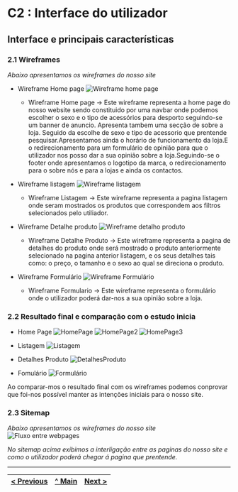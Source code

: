 # C2 : Interface do utilizador


## Interface e principais características

### 2.1 Wireframes

_Abaixo apresentamos os wireframes do nosso site_  

- Wireframe Home page
 ![Wireframe home page](https://github.com/TIWM-Grupo5-2020/Project/blob/master/srcproj/img/WireframeHomePage.png)

  * Wireframe Home page -> Este wireframe representa a home page do nosso website sendo constituido por uma navbar onde podemos escolher o sexo e o tipo de acessórios para          desporto seguindo-se um banner de anuncio. Apresenta tambem uma secção de sobre a loja. Seguido da escolhe de sexo e tipo de acessorio que prentende pesquisar.Apresentamos      ainda  o horário de funcionamento da loja.E o redirecionamento para um formulário de opinião para que o utilizador nos posso dar a sua opinião sobre a loja.Seguindo-se o        footer onde apresentamos o logotipo da marca, o redirecionamento para o sobre nós e para a lojas e ainda os contactos.
- Wireframe listagem
![Wireframe listagem](https://github.com/TIWM-Grupo5-2020/Project/blob/master/srcproj/img/WireframeListagem.png)

  * Wireframe Listagem -> Este wireframe representa a pagina listagem onde seram mostrados os produtos que correspondem aos filtros selecionados pelo utiliador.
- Wireframe Detalhe produto 
![Wireframe detalho produto](https://github.com/TIWM-Grupo5-2020/Project/blob/master/srcproj/img/WireframeDetalheProduto.png)

  * Wireframe Detalhe Produto -> Este wireframe representa a pagina de detalhes do produto onde será mostrado o produto anteriormente selecionado na pagina anterior listagem, e      os seus detalhes tais como: o preço, o tamanho e o sexo ao qual se direciona o produto. 
- Wireframe Formulário 
![Wireframe Formulário](https://github.com/TIWM-Grupo5-2020/Project/blob/master/srcproj/img/WireframeFormulario.png)
  * Wireframe Formulario -> Este wireframe representa o formulário onde o utilizador poderá dar-nos a sua opinião sobre a loja. 

### 2.2 Resultado final e comparação com o estudo inicia
- Home Page
![HomePage](https://github.com/TIWM-Grupo5-2020/Project/blob/master/srcproj/img/HomePage1.PNG)
![HomePage2](https://github.com/TIWM-Grupo5-2020/Project/blob/master/srcproj/img/HomePage2.PNG)
![HomePage3](https://github.com/TIWM-Grupo5-2020/Project/blob/master/srcproj/img/HomePage3.PNG)

- Listagem
![Listagem](https://github.com/TIWM-Grupo5-2020/Project/blob/master/srcproj/img/Listagem1.PNG)

- Detalhes Produto
![DetalhesProduto](https://github.com/TIWM-Grupo5-2020/Project/blob/master/srcproj/img/DetalhesProduto.PNG)

- Fomulário
![Formulário](https://github.com/TIWM-Grupo5-2020/Project/blob/master/srcproj/img/Formulário.PNG)


Ao comparar-mos o resultado final com os wireframes podemos conprovar que foi-nos possível manter as intenções iniciais para o nosso site.

### 2.3 Sitemap

_Abaixo apresentamos os wireframes do nosso site_  
![Fluxo entre webpages](https://github.com/TIWM-Grupo5-2020/Project/blob/master/srcproj/img/Fluxo%20site%20TI.jpeg)

_No sitemap acima exibimos a interligação entre as paginas do nosso site e como o utilizador poderá chegar á pagina que prentende._
 



---
[< Previous](c1.md) | [^ Main](https://github.com/exemploTrabalho/report) | [Next >](c3.md)
:--- | :---: | ---: 
